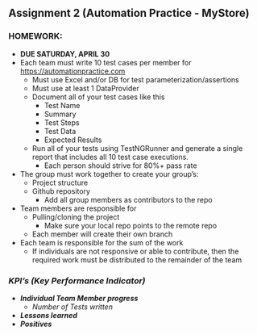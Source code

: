 ## Assignment 2 (Automation Practice - MyStore)

### HOMEWORK: 
- **DUE SATURDAY, APRIL 30**
- Each team must write 10 test cases per member for https://automationpractice.com
  - Must use Excel and/or DB for test parameterization/assertions
  - Must use at least 1 DataProvider
  - Document all of your test cases like this
    - Test Name
    - Summary
    - Test Steps
    - Test Data
    - Expected Results
  - Run all of your tests using TestNGRunner and generate a single report that includes all 10 test case executions.
    - Each person should strive for 80%+ pass rate
- The group must work together to create your group’s:
  - Project structure
  - Github repository
    - Add all group members as contributors to the repo
- Team members are responsible for
  - Pulling/cloning the project
    - Make sure your local repo points to the remote repo
  - Each member will create their own branch
- Each team is responsible for the sum of the work
  - If individuals are not responsive or able to contribute, then the required work must be distributed to the remainder of the team

### *KPI’s (Key Performance Indicator)*
- ***Individual Team Member progress***
  - *Number of Tests written*
- ***Lessons learned***
- ***Positives***
